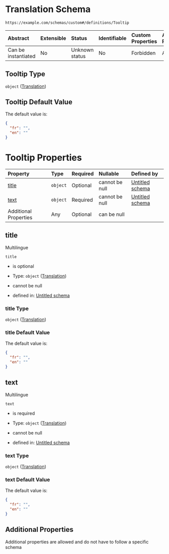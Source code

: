 # Translation Schema

```txt
https://example.com/schemas/custom#/definitions/Tooltip
```



| Abstract            | Extensible | Status         | Identifiable | Custom Properties | Additional Properties | Access Restrictions | Defined In                                                                   |
| :------------------ | :--------- | :------------- | :----------- | :---------------- | :-------------------- | :------------------ | :--------------------------------------------------------------------------- |
| Can be instantiated | No         | Unknown status | No           | Forbidden         | Allowed               | none                | [FRW.form.schema.json\*](../out/FRW.form.schema.json "open original schema") |

## Tooltip Type

`object` ([Translation](frw-definitions-translation-1.md))

## Tooltip Default Value

The default value is:

```json
{
  "fr": "",
  "en": ""
}
```

# Tooltip Properties

| Property              | Type     | Required | Nullable       | Defined by                                                                                                                   |
| :-------------------- | :------- | :------- | :------------- | :--------------------------------------------------------------------------------------------------------------------------- |
| [title](#title)       | `object` | Optional | cannot be null | [Untitled schema](frw-definitions-translation.md "https://example.com/schemas/custom#/definitions/Tooltip/properties/title") |
| [text](#text)         | `object` | Required | cannot be null | [Untitled schema](frw-definitions-translation.md "https://example.com/schemas/custom#/definitions/Tooltip/properties/text")  |
| Additional Properties | Any      | Optional | can be null    |                                                                                                                              |

## title

Multilingue

`title`

*   is optional

*   Type: `object` ([Translation](frw-definitions-translation.md))

*   cannot be null

*   defined in: [Untitled schema](frw-definitions-translation.md "https://example.com/schemas/custom#/definitions/Tooltip/properties/title")

### title Type

`object` ([Translation](frw-definitions-translation.md))

### title Default Value

The default value is:

```json
{
  "fr": "",
  "en": ""
}
```

## text

Multilingue

`text`

*   is required

*   Type: `object` ([Translation](frw-definitions-translation.md))

*   cannot be null

*   defined in: [Untitled schema](frw-definitions-translation.md "https://example.com/schemas/custom#/definitions/Tooltip/properties/text")

### text Type

`object` ([Translation](frw-definitions-translation.md))

### text Default Value

The default value is:

```json
{
  "fr": "",
  "en": ""
}
```

## Additional Properties

Additional properties are allowed and do not have to follow a specific schema

